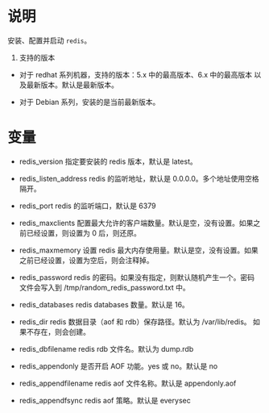# 说明

安装、配置并启动 `redis`。

1. 支持的版本

- 对于 redhat 系列机器，支持的版本：5.x 中的最高版本、6.x 中的最高版本 以及最新版本。默认是最新版本。

- 对于 Debian 系列，安装的是当前最新版本。

# 变量

- redis_version
  指定要安装的 redis 版本，默认是 latest。

- redis_listen_address
  redis 的监听地址，默认是 0.0.0.0。多个地址使用空格隔开。

- redis_port
  redis 的监听端口，默认是 6379

- redis_maxclients
  配置最大允许的客户端数量。默认是空，没有设置。如果之前已经设置，则设置为 0 后，则还原。

- redis_maxmemory
  设置 redis 最大内存使用量。默认是空，没有设置。如果之前已经设置，设置为空后，则会注释掉。

- redis_password
  redis 的密码。如果没有指定，则默认随机产生一个。密码文件会写入到 /tmp/random_redis_password.txt 中。

- redis_databases
  redis databases 数量。默认是 16。

- redis_dir
  redis 数据目录（aof 和 rdb）保存路径。默认为 /var/lib/redis。 如果不存在，则会创建。

- redis_dbfilename
  redis rdb 文件名。默认为 dump.rdb

- redis_appendonly
  是否开启 AOF 功能。yes 或 no。默认是 no

- redis_appendfilename
  redis aof 文件名称。默认是 appendonly.aof

- redis_appendfsync
  redis aof 策略。默认是 everysec
